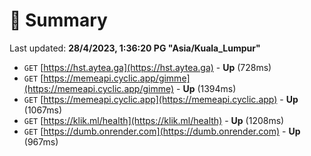 # 📖 Summary
Last updated: **28/4/2023, 1:36:20 PG "Asia/Kuala_Lumpur"**

- `GET` [https://hst.aytea.ga](https://hst.aytea.ga) - **Up** (728ms)
- `GET` [https://memeapi.cyclic.app/gimme](https://memeapi.cyclic.app/gimme) - **Up** (1394ms)
- `GET` [https://memeapi.cyclic.app](https://memeapi.cyclic.app) - **Up** (1067ms)
- `GET` [https://klik.ml/health](https://klik.ml/health) - **Up** (1208ms)
- `GET` [https://dumb.onrender.com](https://dumb.onrender.com) - **Up** (967ms)
